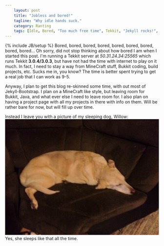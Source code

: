```yaml
---
    layout: post
    title: "Jobless and bored!"
    tagline: "Why idle hands suck."
    category: Ranting
    tags: [Idle, Bored, "Too much free time", Tekkit, "Jekyll rocks!", Bukkit, Coding, "DOG!"]
---
```

{% include JB/setup %}
Bored, bored, bored, bored, bored, bored, bored, bored, bored... Oh sorry, did not stop thinking about how bored I am when I started this post. I'm running a Tekkit server at _50.31.24.34:25565_ which runs Tekkit **3.0.4/3.0.3**, but have not had the time with internet to play on it much. In fact, I need to stay a way from MineCraft stuff, Bukkit coding, build projects, etc. Sucks me in, you know? The time is better spent trying to get a real job that I can work as 9-5.

Anyway, I plan to get this blog re-skinned some time, with out most of Jekyll-Bootstrap. I plan on a MineCraft like style, but leaving room for Bukkit, Java, and what ever else I need to leave room for. I also plan on having a project page with all my projects in there with info on them. Will be rather bare for now, but will fill up over time.

Instead I leave you with a picture of my sleeping dog, Willow:
![My yellow lab, Willow](/Images/2012/06/12/willow.jpg "A flea bag the keeps snorting for food!")
Yes, she sleeps like that all the time.